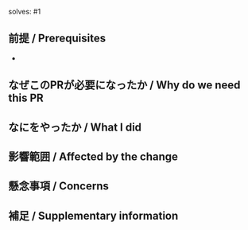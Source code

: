 solves: #1

## 前提 / Prerequisites

- 

## なぜこのPRが必要になったか / Why do we need this PR

## なにをやったか / What I did

## 影響範囲 / Affected by the change

## 懸念事項 / Concerns

## 補足 / Supplementary information
